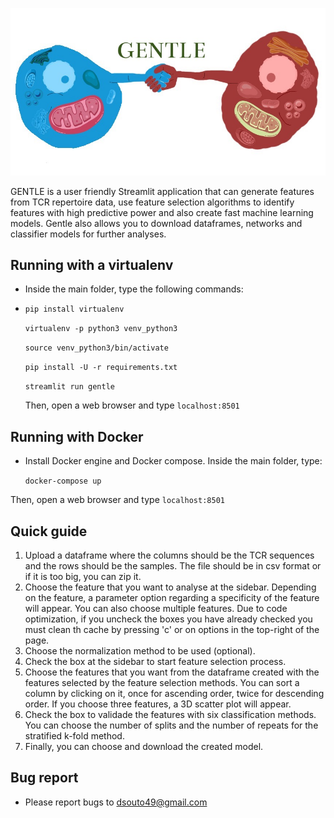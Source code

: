![alt text](gentle_icon.jpeg)

GENTLE is a user friendly Streamlit application that can generate features from TCR repertoire data, use feature selection algorithms to identify features with high predictive power and also create fast machine learning models. Gentle also allows you to download dataframes, networks and classifier models for further analyses.

## Running with a virtualenv

- Inside the main folder, type the following commands:
- 
  `pip install virtualenv`
  
  `virtualenv -p python3 venv_python3`
  
  `source venv_python3/bin/activate`
  
  `pip install -U -r requirements.txt`
  
  `streamlit run gentle`
  
  Then, open a web browser and type `localhost:8501`
   
## Running with Docker

- Install Docker engine and Docker compose. Inside the main folder, type:

  `docker-compose up`
  
Then, open a web browser and type `localhost:8501`

## Quick guide

1. Upload a dataframe where the columns should be the TCR sequences and the rows should be the samples. The file should be in csv format or if it is too big, you can zip it.
2. Choose the feature that you want to analyse at the sidebar. Depending on the feature, a parameter option regarding a specificity of the feature will appear. You can also choose multiple features. Due to code optimization, if you uncheck the boxes you have already checked you must clean th cache by pressing 'c' or on options in the top-right of the page.
3. Choose the normalization method to be used (optional).
4. Check the box at the sidebar to start feature selection process.
5. Choose the features that you want from the dataframe created with the features selected by the feature selection methods. You can sort a column by clicking on it, once for ascending order, twice for descending order. If you choose three features, a 3D scatter plot will appear. 
6. Check the box to validade the features with six classification methods. You can choose the number of splits and the number of repeats for the stratified k-fold method.
7. Finally, you can choose and download the created model.
  
## Bug report

- Please report bugs to dsouto49@gmail.com









